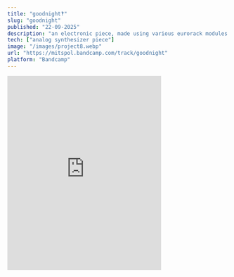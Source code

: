 ```yaml
---
title: "goodnight‽" 
slug: "goodnight"
published: "22-09-2025"
description: "an electronic piece, made using various eurorack modules and manipulated urban/riverside field recordings at the sound art studio of HMTM München."
tech: ["analog synthesizer piece"]
image: "/images/project8.webp"
url: "https://mitspol.bandcamp.com/track/goodnight"
platform: "Bandcamp"
---
```


<iframe style="border: 0; width: 350px; height: 442px;" src="https://bandcamp.com/EmbeddedPlayer/track=1361153314/size=large/bgcol=ffffff/linkcol=63b2cc/tracklist=false/transparent=true/" seamless><a href="https://mitspol.bandcamp.com/track/goodnight">goodnight‽ by Mitspol</a></iframe>